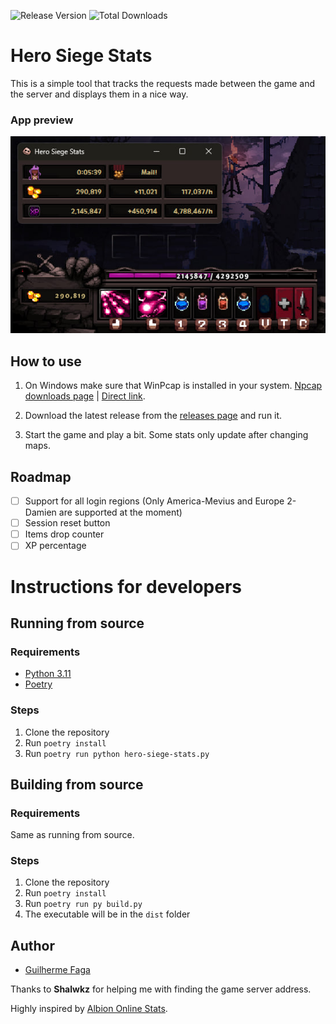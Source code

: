 ![Release Version](https://img.shields.io/github/v/release/guilhermefaga/hero-siege-stats) ![Total Downloads](https://img.shields.io/github/downloads/guilhermefaga/hero-siege-stats/total.svg)

# Hero Siege Stats

This is a simple tool that tracks the requests made between the game and the server and displays them in a nice way.

### App preview

![App preview](/assets/readme/preview.jpg)

## How to use

1. On Windows make sure that WinPcap is installed in your system. [Npcap downloads page](https://npcap.com/#download) | [Direct link](https://npcap.com/dist/npcap-1.77.exe).

2. Download the latest release from the [releases page](https://github.com/GuilhermeFaga/hero-siege-stats/releases) and run it.

3. Start the game and play a bit. Some stats only update after changing maps.

## Roadmap

- [ ] Support for all login regions (Only America-Mevius and Europe 2-Damien are supported at the moment)
- [ ] Session reset button
- [ ] Items drop counter
- [ ] XP percentage

# Instructions for developers

## Running from source

### Requirements

- [Python 3.11](https://www.python.org/downloads/release/python-3116/)
- [Poetry](https://python-poetry.org/)

### Steps

1. Clone the repository
2. Run `poetry install`
3. Run `poetry run python hero-siege-stats.py`

## Building from source

### Requirements

Same as running from source.

### Steps

1. Clone the repository
2. Run `poetry install`
3. Run `poetry run py build.py`
4. The executable will be in the `dist` folder

## Author

- [Guilherme Faga](https://faga.dev)

Thanks to **Shalwkz** for helping me with finding the game server address.

Highly inspired by [Albion Online Stats](https://github.com/mazurwiktor/albion-online-stats).
